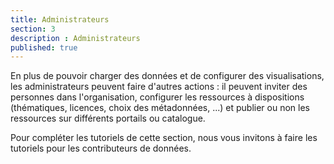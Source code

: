 ```yaml
---
title: Administrateurs
section: 3
description : Administrateurs
published: true
---
```


En plus de pouvoir charger des données et de configurer des visualisations, les administrateurs peuvent faire d'autres actions : il peuvent inviter des personnes dans l'organisation, configurer les ressources à dispositions (thématiques, licences, choix des métadonnées, ...) et publier ou non les ressources sur différents portails ou catalogue.

Pour compléter les tutoriels de cette section, nous vous invitons à faire les tutoriels pour les contributeurs de données.